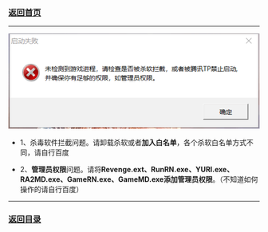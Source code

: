 ### [返回首页](./Home)

***

![](./jiaocheng1.png)

- 1、杀毒软件拦截问题。请卸载杀软或者**加入白名单**，各个杀软白名单方式不同，请自行百度

- 2、**管理员权限**问题。请将**Revenge.ext、RunRN.exe、YURI.exe、RA2MD.exe、GameRN.exe、GameMD.exe****添加****管理员权限**。（不知道如何操作的请自行百度）






***

### [返回目录](./常见问题指南)

